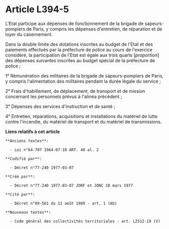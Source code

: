 # Article L394-5

L'Etat participe aux dépenses de fonctionnement de la brigade de sapeurs-pompiers de Paris, y compris les dépenses
d'entretien, de réparation et de loyer du casernement.

Dans la double limite des dotations inscrites au budget de l'Etat et des paiements effectués par la préfecture de police au
cours de l'exercice considéré, la participation de l'Etat est égale aux trois quarts [*proportion*] des dépenses suivantes
inscrites au budget spécial de la préfecture de police ;

1° Rémunération des militaires de la brigade de sapeurs-pompiers de Paris, y compris l'alimentation des militaires pendant la
durée légale du service ;

2° Frais d'habillement, de déplacement, de transport et de mission concernant les personnels prévus à l'alinéa précédent ;

3° Dépenses des services d'instruction et de santé ;

4° Entretien, réparations, acquisitions et installations du matériel de lutte contre l'incendie, du matériel de transport et
du matériel de transmissions.

**Liens relatifs à cet article**

	**Anciens textes**:

	  - Loi n°64-707 1964-07-10 ART. 40 al. 2

	**Codifié par**:

	  - Décret n°77-240 1977-03-07

	**Créé par**:

	  - Décret n°77-240 1977-03-07 JORF et JONC 18 mars 1977

	**Cité par**:

	  - Décret n°89-561 du 11 août 1989 - art. 1 (Ab)

	**Nouveaux textes**:

	  - Code général des collectivités territoriales - art. L2512-19 (V)
